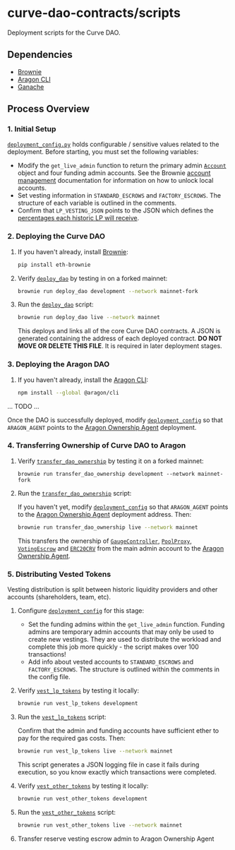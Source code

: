 # curve-dao-contracts/scripts

Deployment scripts for the Curve DAO.

## Dependencies

* [Brownie](https://github.com/eth-brownie/brownie)
* [Aragon CLI](https://github.com/aragon/aragon-cli)
* [Ganache](https://github.com/trufflesuite/ganache-cli)

## Process Overview

### 1. Initial Setup

[`deployment_config.py`](deployment_config.py) holds configurable / sensitive values related to the deployment. Before starting, you must set the following variables:

* Modify the `get_live_admin` function to return the primary admin [`Account`](https://eth-brownie.readthedocs.io/en/stable/api-network.html#brownie.network.account.Account) object and four funding admin accounts. See the Brownie [account management](https://eth-brownie.readthedocs.io/en/stable/account-management.html) documentation for information on how to unlock local accounts.
* Set vesting information in `STANDARD_ESCROWS` and `FACTORY_ESCROWS`. The structure  of each variable is outlined in the comments.
* Confirm that `LP_VESTING_JSON` points to the JSON which defines the [percentages each historic LP will receive](https://github.com/curvefi/early-user-distribution/blob/master/output-with-bpt.json).

### 2. Deploying the Curve DAO

1. If you haven't already, install [Brownie](https://github.com/eth-brownie/brownie):

    ```bash
    pip install eth-brownie
    ```

2. Verify [`deploy_dao`](deploy_dao.py) by testing in on a forked mainnet:

    ```bash
    brownie run deploy_dao development --network mainnet-fork
    ```

3. Run the [`deploy_dao`](deploy_dao.py) script:

    ```bash
    brownie run deploy_dao live --network mainnet
    ```

    This deploys and links all of the core Curve DAO contracts. A JSON is generated containing the address of each deployed contract. **DO NOT MOVE OR DELETE THIS FILE**. It is required in later deployment stages.

### 3. Deploying the Aragon DAO

1. If you haven't already, install the [Aragon CLI](https://github.com/aragon/aragon-cli):

    ```bash
    npm install --global @aragon/cli
    ```

... TODO ...

Once the DAO is successfully deployed, modify [`deployment_config`](deployment_config.py) so that `ARAGON_AGENT` points to the [Aragon Ownership Agent](https://github.com/aragon/aragon-apps/blob/master/apps/agent/contracts/Agent.sol) deployment.

### 4. Transferring Ownership of Curve DAO to Aragon

1. Verify [`transfer_dao_ownership`](transfer_dao_ownership) by testing it on a forked mainnet:

    ```
    brownie run transfer_dao_ownership development --network mainnet-fork
    ```

2. Run the [`transfer_dao_ownership`](transfer_dao_ownership) script:

    If you haven't yet, modify [`deployment_config`](deployment_config.py) so that `ARAGON_AGENT` points to the [Aragon Ownership Agent](https://github.com/aragon/aragon-apps/blob/master/apps/agent/contracts/Agent.sol) deployment address. Then:

    ```bash
    brownie run transfer_dao_ownership live --network mainnet
    ```

    This transfers the ownership of [`GaugeController`](../contracts/GaugeController.vy), [`PoolProxy`](../contracts/PoolProxy.vy), [`VotingEscrow`](../contracts/VotingEscrow.vy) and [`ERC20CRV`](../contracts/ERC20CRV.vy) from the main admin account to the [Aragon Ownership Agent](https://github.com/aragon/aragon-apps/blob/master/apps/agent/contracts/Agent.sol).

### 5. Distributing Vested Tokens

Vesting distribution is split between historic liquidity providers and other accounts (shareholders, team, etc).

1. Configure [`deployment_config`](deployment_config.py) for this stage:

    * Set the funding admins within the `get_live_admin` function. Funding admins are temporary admin accounts that may only be used to create new vestings. They are used to distribute the workload and complete this job  more quickly - the script makes over 100 transactions!
    * Add info about vested accounts to `STANDARD_ESCROWS` and `FACTORY_ESCROWS`. The structure is outlined within the comments in the config file.

2. Verify [`vest_lp_tokens`](vest_lp_tokens.py) by testing it locally:

    ```bash
    brownie run vest_lp_tokens development
    ```

3. Run the [`vest_lp_tokens`](vest_lp_tokens.py) script:

    Confirm that the admin and funding accounts have sufficient ether to pay for the required gas costs. Then:

    ```bash
    brownie run vest_lp_tokens live --network mainnet
    ```

    This script generates a JSON logging file in case it fails during execution, so you know exactly which transactions were completed.

4. Verify [`vest_other_tokens`](vest_other_tokens.py) by testing it locally:

    ```bash
    brownie run vest_other_tokens development
    ```

5. Run the [`vest_other_tokens`](vest_other_tokens.py) script:

    ```bash
    brownie run vest_other_tokens live --network mainnet
    ```
6. Transfer reserve vesting escrow admin to Aragon Ownership Agent
